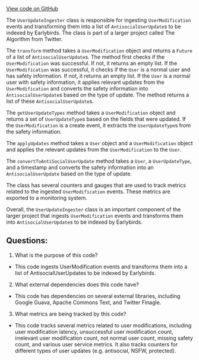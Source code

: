 [View code on GitHub](https://github.com/misbahsy/the-algorithm/src/java/com/twitter/search/ingester/pipeline/twitter/userupdates/UserUpdateIngester.java)

The `UserUpdateIngester` class is responsible for ingesting `UserModification` events and transforming them into a list of `AntisocialUserUpdate`s to be indexed by Earlybirds. The class is part of a larger project called The Algorithm from Twitter. 

The `transform` method takes a `UserModification` object and returns a `Future` of a list of `AntisocialUserUpdate`s. The method first checks if the `UserModification` was successful. If not, it returns an empty list. If the `UserModification` was successful, it checks if the `User` is a normal user and has safety information. If not, it returns an empty list. If the `User` is a normal user with safety information, it applies relevant updates from the `UserModification` and converts the safety information into `AntisocialUserUpdate`s based on the type of update. The method returns a list of these `AntisocialUserUpdate`s.

The `getUserUpdateTypes` method takes a `UserModification` object and returns a set of `UserUpdateType`s based on the fields that were updated. If the `UserModification` is a create event, it extracts the `UserUpdateType`s from the safety information. 

The `applyUpdates` method takes a `User` object and a `UserModification` object and applies the relevant updates from the `UserModification` to the `User`.

The `convertToAntiSocialUserUpdate` method takes a `User`, a `UserUpdateType`, and a timestamp and converts the safety information into an `AntisocialUserUpdate` based on the type of update.

The class has several counters and gauges that are used to track metrics related to the ingested `UserModification` events. These metrics are exported to a monitoring system.

Overall, the `UserUpdateIngester` class is an important component of the larger project that ingests `UserModification` events and transforms them into `AntisocialUserUpdate`s to be indexed by Earlybirds.
## Questions: 
 1. What is the purpose of this code?
- This code ingests UserModification events and transforms them into a list of AntisocialUserUpdates to be indexed by Earlybirds.

2. What external dependencies does this code have?
- This code has dependencies on several external libraries, including Google Guava, Apache Commons Text, and Twitter Finagle.

3. What metrics are being tracked by this code?
- This code tracks several metrics related to user modifications, including user modification latency, unsuccessful user modification count, irrelevant user modification count, not normal user count, missing safety count, and various user service metrics. It also tracks counters for different types of user updates (e.g. antisocial, NSFW, protected).